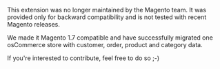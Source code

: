 This extension was no longer maintained by the Magento team. It was provided only for backward compatibility and is not tested with recent Magento releases.

We made it Magento 1.7 compatible and have successfully migrated one osCommerce store with customer, order, product and category data.

If you're interested to contribute, feel free to do so ;-)
